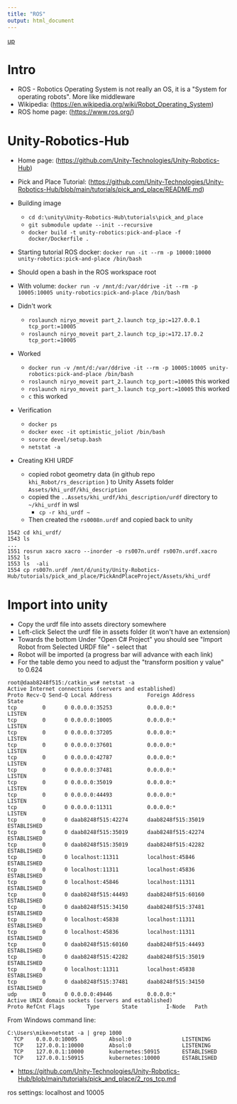 ```yaml
---
title: "ROS"
output: html_document
---
```

[up](https://mikewise2718.github.io/markdowndocs/)

# Intro
- ROS - Robotics Operating System is not really an OS, it is a "System for operating robots". More like middleware
- Wikipedia: (https://en.wikipedia.org/wiki/Robot_Operating_System)
- ROS home page: (https://www.ros.org/)

# Unity-Robotics-Hub
- Home page: (https://github.com/Unity-Technologies/Unity-Robotics-Hub)
- Pick and Place Tutorial: (https://github.com/Unity-Technologies/Unity-Robotics-Hub/blob/main/tutorials/pick_and_place/README.md)
- Building image
    - `cd d:\unity\Unity-Robotics-Hub\tutorials\pick_and_place`
    - `git submodule update --init --recursive`
    - `docker build -t unity-robotics:pick-and-place -f docker/Dockerfile .`
- Starting tutorial ROS docker: `docker run -it --rm -p 10000:10000 unity-robotics:pick-and-place /bin/bash`
- Should open a bash in the ROS workspace root
- With volume: `docker run -v /mnt/d:/var/ddrive -it --rm -p 10005:10005 unity-robotics:pick-and-place /bin/bash`
- Didn't work
    - `roslaunch niryo_moveit part_2.launch tcp_ip:=127.0.0.1 tcp_port:=10005`
    - `roslaunch niryo_moveit part_2.launch tcp_ip:=172.17.0.2 tcp_port:=10005`
- Worked
    - `docker run -v /mnt/d:/var/ddrive -it --rm -p 10005:10005 unity-robotics:pick-and-place /bin/bash`
    - `roslaunch niryo_moveit part_2.launch tcp_port:=10005` this worked
    - `roslaunch niryo_moveit part_3.launch tcp_port:=10005` this worked
    - `c` this worked

- Verification
    - `docker ps`
    - `docker exec -it optimistic_joliot /bin/bash`
    - `source devel/setup.bash`
    - `netstat -a`
- Creating KHI URDF
    - copied robot geometry data (in github repo `khi_Robot/rs_description` ) to Unity Assets folder `Assets/khi_urdf/khi_description`
    - copied the `..Assets/khi_urdf/khi_description/urdf` directory to `~/khi_urdf` in wsl
        - `cp -r khi_urdf ~`
    - Then created the `rs0008n.urdf` and copied back to unity
```    
1542 cd khi_urdf/
1543 ls
...
1551 rosrun xacro xacro --inorder -o rs007n.urdf rs007n.urdf.xacro
1552 ls
1553 ls  -ali
1554 cp rs007n.urdf /mnt/d/unity/Unity-Robotics-Hub/tutorials/pick_and_place/PickAndPlaceProject/Assets/khi_urdf
```
# Import into unity
- Copy the urdf file into assets directory somewhere
- Left-click Select the urdf file in assets folder (it won't have an extension)
- Towards the bottom Under "Open C# Project" you should see "Import Robot from Selected URDF file" - select that
- Robot will be imported (a progress bar will advance with each link)
- For the table demo you need to adjust the "transform position y value" to 0.624
    
```
root@daab8248f515:/catkin_ws# netstat -a
Active Internet connections (servers and established)
Proto Recv-Q Send-Q Local Address           Foreign Address         State
tcp        0      0 0.0.0.0:35253           0.0.0.0:*               LISTEN
tcp        0      0 0.0.0.0:10005           0.0.0.0:*               LISTEN
tcp        0      0 0.0.0.0:37205           0.0.0.0:*               LISTEN
tcp        0      0 0.0.0.0:37601           0.0.0.0:*               LISTEN
tcp        0      0 0.0.0.0:42787           0.0.0.0:*               LISTEN
tcp        0      0 0.0.0.0:37481           0.0.0.0:*               LISTEN
tcp        0      0 0.0.0.0:35019           0.0.0.0:*               LISTEN
tcp        0      0 0.0.0.0:44493           0.0.0.0:*               LISTEN
tcp        0      0 0.0.0.0:11311           0.0.0.0:*               LISTEN
tcp        0      0 daab8248f515:42274      daab8248f515:35019      ESTABLISHED
tcp        0      0 daab8248f515:35019      daab8248f515:42274      ESTABLISHED
tcp        0      0 daab8248f515:35019      daab8248f515:42282      ESTABLISHED
tcp        0      0 localhost:11311         localhost:45846         ESTABLISHED
tcp        0      0 localhost:11311         localhost:45836         ESTABLISHED
tcp        0      0 localhost:45846         localhost:11311         ESTABLISHED
tcp        0      0 daab8248f515:44493      daab8248f515:60160      ESTABLISHED
tcp        0      0 daab8248f515:34150      daab8248f515:37481      ESTABLISHED
tcp        0      0 localhost:45838         localhost:11311         ESTABLISHED
tcp        0      0 localhost:45836         localhost:11311         ESTABLISHED
tcp        0      0 daab8248f515:60160      daab8248f515:44493      ESTABLISHED
tcp        0      0 daab8248f515:42282      daab8248f515:35019      ESTABLISHED
tcp        0      0 localhost:11311         localhost:45838         ESTABLISHED
tcp        0      0 daab8248f515:37481      daab8248f515:34150      ESTABLISHED
udp        0      0 0.0.0.0:49446           0.0.0.0:*
Active UNIX domain sockets (servers and established)
Proto RefCnt Flags       Type       State         I-Node   Path
```
From Windows command line:
```
C:\Users\mike>netstat -a | grep 1000
  TCP    0.0.0.0:10005          Absol:0                LISTENING
  TCP    127.0.0.1:10000        Absol:0                LISTENING
  TCP    127.0.0.1:10000        kubernetes:50915       ESTABLISHED
  TCP    127.0.0.1:50915        kubernetes:10000       ESTABLISHED
```

- https://github.com/Unity-Technologies/Unity-Robotics-Hub/blob/main/tutorials/pick_and_place/2_ros_tcp.md

ros settings: localhost and 10005